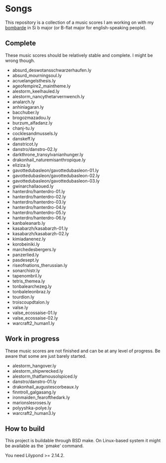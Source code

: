 Songs
=====

This repository is a collection of a music scores I am working on with
my [bombarde][1] in Si b major (or B-flat major for english-speaking
people).

Complete
--------

These music scores should be relatively stable and complete. I might
be wrong though.

* absurd_deswotansschwarzerhaufen.ly
* absurd_mourningsoul.ly
* acruelangelsthesis.ly
* ageofempire2_maintheme.ly
* alestorm_keelhauled.ly
* alestorm_nancythetarvernwench.ly
* analarch.ly
* anhiniagaran.ly
* bacchuber.ly
* brogozmazadou.ly
* burzum_alfadanz.ly
* chanj-tu.ly
* cocklesandmussels.ly
* danskeff.ly
* danstricot.ly
* danstro/danstro-02.ly
* darkthrone_transylvanianhunger.ly
* drakonhail_naturemisanthropique.ly
* eliziza.ly
* gavottedubasleon/gavottedubasleon-01.ly
* gavottedubasleon/gavottedubasleon-02.ly
* gavottedubasleon/gavottedubasleon-03.ly
* gwinarchallaoued.ly
* hanterdro/hanterdro-01.ly
* hanterdro/hanterdro-02.ly
* hanterdro/hanterdro-03.ly
* hanterdro/hanterdro-04.ly
* hanterdro/hanterdro-05.ly
* hanterdro/hanterdro-06.ly
* kanbaleanarb.ly
* kasabarzh/kasabarzh-01.ly
* kasabarzh/kasabarzh-02.ly
* kimiadanenez.ly
* korobeiniki.ly
* marchedesbergers.ly
* panzerlied.ly
* pasdesept.ly
* riseofnations_therussian.ly
* sonarchistr.ly
* tapenombril.ly
* tetris_themea.ly
* tonbalearchezeg.ly
* tonbaleleonbraz.ly
* tourdion.ly
* troiscoupdtalon.ly
* valse.ly
* valse_ecossaise-01.ly
* valse_ecossaise-02.ly
* warcraft2_human1.ly

Work in progress
----------------

These music scores are not finished and can be at any level of progress.
Be aware that some are just barely started.

* alestorm_hangover.ly
* alestorm_shipwrecked.ly
* alestorm_thatfamousolspiced.ly
* danstro/danstro-01.ly
* drakonhail_augustescorbeaux.ly
* finntroll_galgasang.ly
* ironmaiden_fearofthedark.ly
* marionslesroses.ly
* polyyshka-polye.ly
* warcraft2_human3.ly

How to build
------------

This project is buildable through BSD make. On Linux-based system it
might be available as the `pmake' command.

You need Lilypond >= 2.14.2.

[1]: https://en.wikipedia.org/wiki/Bombard_%28music%29
